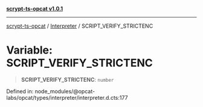 [**scrypt-ts-opcat v1.0.1**](../../../README.md)

***

[scrypt-ts-opcat](../../../README.md) / [Interpreter](../README.md) / SCRIPT\_VERIFY\_STRICTENC

# Variable: SCRIPT\_VERIFY\_STRICTENC

> **SCRIPT\_VERIFY\_STRICTENC**: `number`

Defined in: node\_modules/@opcat-labs/opcat/types/interpreter/interpreter.d.cts:177
